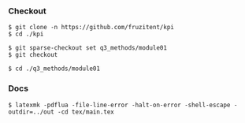### Checkout
```shell
$ git clone -n https://github.com/fruzitent/kpi
$ cd ./kpi

$ git sparse-checkout set q3_methods/module01
$ git checkout

$ cd ./q3_methods/module01
```

### Docs
```shell
$ latexmk -pdflua -file-line-error -halt-on-error -shell-escape -outdir=../out -cd tex/main.tex
```
